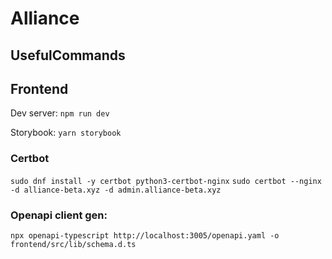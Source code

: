 # Alliance

## UsefulCommands

## Frontend

Dev server: `npm run dev`

Storybook: `yarn storybook`

### Certbot

`sudo dnf install -y certbot python3-certbot-nginx`
`sudo certbot --nginx -d alliance-beta.xyz -d admin.alliance-beta.xyz`

### Openapi client gen:

`npx openapi-typescript http://localhost:3005/openapi.yaml -o frontend/src/lib/schema.d.ts`
